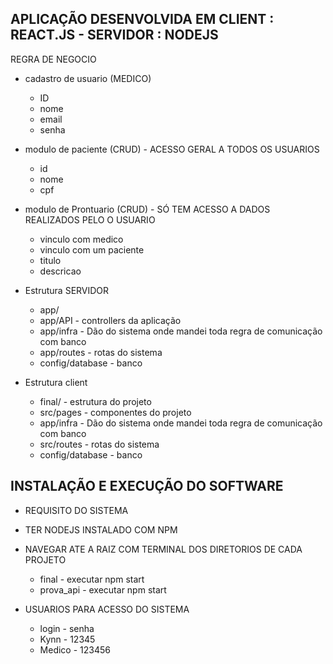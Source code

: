## APLICAÇÃO DESENVOLVIDA EM CLIENT : REACT.JS - SERVIDOR : NODEJS 

REGRA DE NEGOCIO

- cadastro de usuario (MEDICO)
	- ID
	- nome
	- email
	- senha

- modulo de paciente (CRUD) - ACESSO GERAL A TODOS OS USUARIOS
	- id
	- nome
	- cpf

- modulo de Prontuario (CRUD) - SÓ TEM ACESSO A DADOS REALIZADOS PELO O USUARIO
	- vinculo com medico
	- vinculo com um paciente
	- titulo
	- descricao

- Estrutura SERVIDOR
    - app/
    - app/API - controllers da aplicação
    - app/infra - Dão do sistema onde mandei toda regra de comunicação com banco
    - app/routes - rotas do sistema
    - config/database - banco


- Estrutura client
    - final/ - estrutura do projeto
    - src/pages  - componentes do projeto
    - app/infra - Dão do sistema onde mandei toda regra de comunicação com banco
    - src/routes - rotas do sistema
    - config/database - banco	
 


## INSTALAÇÃO E EXECUÇÃO DO SOFTWARE
- REQUISITO DO SISTEMA
- TER NODEJS INSTALADO COM NPM
- NAVEGAR ATE A RAIZ COM TERMINAL DOS DIRETORIOS DE CADA PROJETO 
	- final - executar npm start
	- prova_api - executar npm start

- USUARIOS PARA ACESSO DO SISTEMA  
	- login - senha
	- Kynn - 12345
	- Medico - 123456

  






























